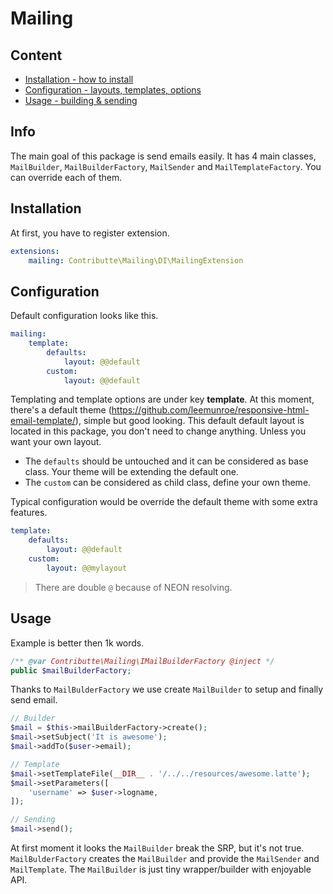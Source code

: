 # Mailing

## Content

- [Installation - how to install](#installation)
- [Configuration - layouts, templates, options](#configuration)
- [Usage - building & sending](#usage)

## Info

The main goal of this package is send emails easily. It has 4 main classes, `MailBuilder`, `MailBuilderFactory`, `MailSender` and `MailTemplateFactory`.
You can override each of them.

## Installation

At first, you have to register extension.

```yaml
extensions:
    mailing: Contributte\Mailing\DI\MailingExtension
```

## Configuration

Default configuration looks like this.

```yaml
mailing:
    template:
        defaults:
            layout: @@default
        custom:
            layout: @@default 
```

Templating and template options are under key **template**. At this moment, there's a default theme (https://github.com/leemunroe/responsive-html-email-template/), simple but good looking.
This default default layout is located in this package, you don't need to change anything. Unless you want your own layout.

- The `defaults` should be untouched and it can be considered as base class. Your theme will be extending the default one.
- The `custom` can be considered as child class, define your own theme.

Typical configuration would be override the default theme with some extra features. 

```yaml
template:
    defaults:
        layout: @@default
    custom:
        layout: @@mylayout
```

> There are double `@` because of NEON resolving.

## Usage

Example is better then 1k words.

```php
/** @var Contributte\Mailing\IMailBuilderFactory @inject */
public $mailBuilderFactory;
```

Thanks to `MailBulderFactory` we use create `MailBuilder` to setup and finally send email.

```php
// Builder
$mail = $this->mailBuilderFactory->create();
$mail->setSubject('It is awesome');
$mail->addTo($user->email);

// Template
$mail->setTemplateFile(__DIR__ . '/../../resources/awesome.latte');
$mail->setParameters([
    'username' => $user->logname,
]);

// Sending
$mail->send();
```

At first moment it looks the `MailBuilder` break the SRP, but it's not true. `MailBulderFactory` creates the `MailBuilder`
and provide the `MailSender` and `MailTemplate`. The `MailBuilder` is just tiny wrapper/builder with enjoyable API.

